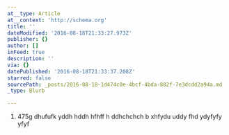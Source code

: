 ```yaml
---
at__type: Article
at__context: 'http://schema.org'
title: ''
dateModified: '2016-08-18T21:33:27.973Z'
publisher: {}
author: []
inFeed: true
description: ''
via: {}
datePublished: '2016-08-18T21:33:37.208Z'
starred: false
sourcePath: _posts/2016-08-18-1d474c0e-4bcf-4bda-802f-7e3dcdd2a94a.md
_type: Blurb

---
```

1. 475g dhufufk yddh hddh hfhff h ddhchchch b xhfydu uddy fhd ydyfyfy yfyf